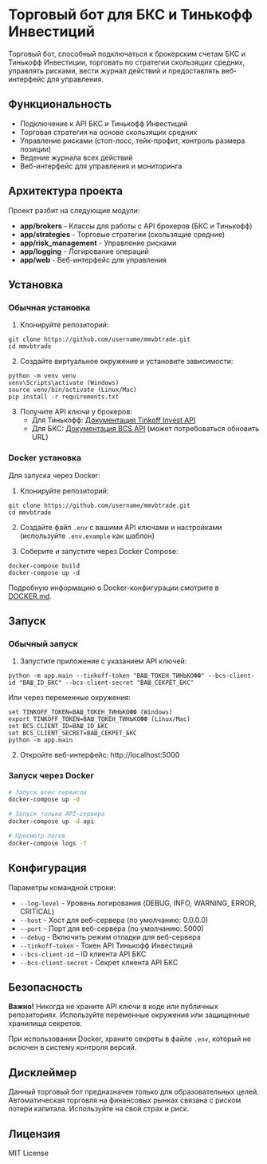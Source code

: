 # Торговый бот для БКС и Тинькофф Инвестиций

Торговый бот, способный подключаться к брокерским счетам БКС и Тинькофф Инвестиции, торговать по стратегии скользящих средних, управлять рисками, вести журнал действий и предоставлять веб-интерфейс для управления.

## Функциональность

- Подключение к API БКС и Тинькофф Инвестиций
- Торговая стратегия на основе скользящих средних
- Управление рисками (стоп-лосс, тейк-профит, контроль размера позиции)
- Ведение журнала всех действий
- Веб-интерфейс для управления и мониторинга

## Архитектура проекта

Проект разбит на следующие модули:

- **app/brokers** - Классы для работы с API брокеров (БКС и Тинькофф)
- **app/strategies** - Торговые стратегии (скользящие средние)
- **app/risk_management** - Управление рисками
- **app/logging** - Логирование операций
- **app/web** - Веб-интерфейс для управления

## Установка

### Обычная установка

1. Клонируйте репозиторий:
```
git clone https://github.com/username/mmvbtrade.git
cd mmvbtrade
```

2. Создайте виртуальное окружение и установите зависимости:
```
python -m venv venv
venv\Scripts\activate (Windows)
source venv/bin/activate (Linux/Mac)
pip install -r requirements.txt
```

3. Получите API ключи у брокеров:
   - Для Тинькофф: [Документация Tinkoff Invest API](https://tinkoff.github.io/invest-openapi/)
   - Для БКС: [Документация BCS API](https://bcs.ru/api) (может потребоваться обновить URL)

### Docker установка

Для запуска через Docker:

1. Клонируйте репозиторий:
```
git clone https://github.com/username/mmvbtrade.git
cd mmvbtrade
```

2. Создайте файл `.env` с вашими API ключами и настройками (используйте `.env.example` как шаблон)

3. Соберите и запустите через Docker Compose:
```
docker-compose build
docker-compose up -d
```

Подробную информацию о Docker-конфигурации смотрите в [DOCKER.md](DOCKER.md).

## Запуск

### Обычный запуск

1. Запустите приложение с указанием API ключей:
```
python -m app.main --tinkoff-token "ВАШ_ТОКЕН_ТИНЬКОФФ" --bcs-client-id "ВАШ_ID_БКС" --bcs-client-secret "ВАШ_СЕКРЕТ_БКС"
```

Или через переменные окружения:
```
set TINKOFF_TOKEN=ВАШ_ТОКЕН_ТИНЬКОФФ (Windows)
export TINKOFF_TOKEN=ВАШ_ТОКЕН_ТИНЬКОФФ (Linux/Mac)
set BCS_CLIENT_ID=ВАШ_ID_БКС
set BCS_CLIENT_SECRET=ВАШ_СЕКРЕТ_БКС
python -m app.main
```

2. Откройте веб-интерфейс: http://localhost:5000

### Запуск через Docker

```bash
# Запуск всех сервисов
docker-compose up -d

# Запуск только API-сервера
docker-compose up -d api

# Просмотр логов
docker-compose logs -f
```

## Конфигурация

Параметры командной строки:
- `--log-level` - Уровень логирования (DEBUG, INFO, WARNING, ERROR, CRITICAL)
- `--host` - Хост для веб-сервера (по умолчанию: 0.0.0.0)
- `--port` - Порт для веб-сервера (по умолчанию: 5000)
- `--debug` - Включить режим отладки для веб-сервера
- `--tinkoff-token` - Токен API Тинькофф Инвестиций
- `--bcs-client-id` - ID клиента API БКС
- `--bcs-client-secret` - Секрет клиента API БКС

## Безопасность

**Важно!** Никогда не храните API ключи в коде или публичных репозиториях. Используйте переменные окружения или защищенные хранилища секретов.

При использовании Docker, храните секреты в файле `.env`, который не включен в систему контроля версий.

## Дисклеймер

Данный торговый бот предназначен только для образовательных целей. Автоматическая торговля на финансовых рынках связана с риском потери капитала. Используйте на свой страх и риск.

## Лицензия

MIT License 